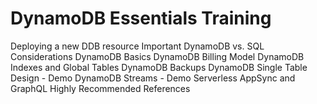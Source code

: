 # DynamoDB Essentials Training

Deploying a new DDB resource
Important DynamoDB vs. SQL Considerations
DynamoDB Basics
DynamoDB Billing Model
DynamoDB Indexes and Global Tables
DynamoDB Backups
DynamoDB Single Table Design - Demo
DynamoDB Streams - Demo
Serverless AppSync and GraphQL
Highly Recommended References
